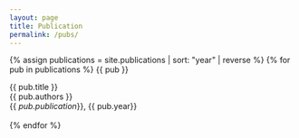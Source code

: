 ```yaml
---
layout: page
title: Publication
permalink: /pubs/
---
```


{% assign publications = site.publications | sort: "year" | reverse %}
{% for pub in publications %}
  {{ pub }}
  <div class="pubitem">
    <div class="pubtitle">{{ pub.title }}</div>
    <div class="pubauthors">{{ pub.authors }}</div>
    <div class="pubinfo">{{ <em>pub.publication</em>}}, {{ pub.year}}</div>
  </div>
  <br>
{% endfor %}
